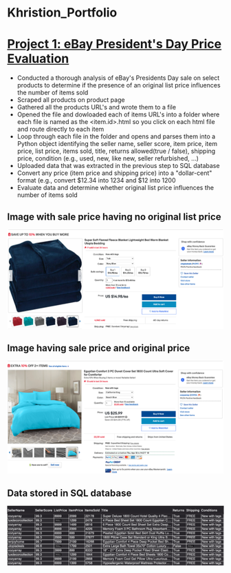 # Khristion_Portfolio

# [Project 1: eBay President's Day Price Evaluation](https://github.com/khristionk2/eBay-Project)

* Conducted a thorough analysis of eBay's Presidents Day sale on select products to determine if the presence of an original list price influences the number of items sold
* Scraped all products on product page
* Gathered all the products URL's and wrote them to a file
* Opened the file and dowloaded each of items URL's into a folder where each file is named as the <item.id>.html so you click on each html file and route directly to each item
* Loop through each file in the folder and opens and parses them into a Python object identifying the seller name, seller score, item price, item price, list price, items sold, title, returns allowed(true / false), shipping price, condition (e.g., used, new, like new, seller refurbished, ...)
* Uploaded data that was extracted in the previous step to SQL database
* Convert any price (item price and shipping price) into a "dollar-cent" format (e.g., convert $12.34 into 1234 and $12 into 1200
* Evaluate data and determine whether original list price influences the number of items sold

## Image with sale price having no original list price
![](https://github.com/khristionk2/Khristion_Portfolio/blob/main/images/Screen%20Shot%202021-03-31%20at%202.55.10%20PM.png)

## Image having sale price and original price 
![](https://github.com/khristionk2/Khristion_Portfolio/blob/main/images/Screen%20Shot%202021-03-31%20at%202.55.40%20PM.png)

## Data stored in SQL database
![](https://github.com/khristionk2/Khristion_Portfolio/blob/main/images/Screen%20Shot%202021-04-01%20at%2011.43.57%20AM.png)

